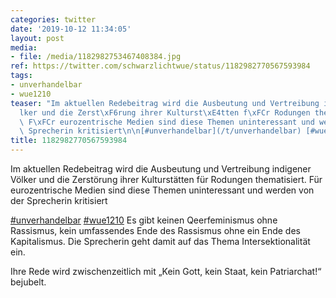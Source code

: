 ```yaml
---
categories: twitter
date: '2019-10-12 11:34:05'
layout: post
media:
- file: /media/1182982753467408384.jpg
ref: https://twitter.com/schwarzlichtwue/status/1182982770567593984
tags:
- unverhandelbar
- wue1210
teaser: "Im aktuellen Redebeitrag wird die Ausbeutung und Vertreibung indigener V\xF6\
  lker und die Zerst\xF6rung ihrer Kulturst\xE4tten f\xFCr Rodungen thematisiert.\
  \ F\xFCr eurozentrische Medien sind diese Themen uninteressant und werden von der\
  \ Sprecherin kritisiert\n\n[#unverhandelbar](/t/unverhandelbar) [#wue1210](/t/wue1210) "
title: 1182982770567593984
---
```

Im aktuellen Redebeitrag wird die Ausbeutung und Vertreibung indigener Völker und die Zerstörung ihrer Kulturstätten für Rodungen thematisiert. Für eurozentrische Medien sind diese Themen uninteressant und werden von der Sprecherin kritisiert

[#unverhandelbar](/t/unverhandelbar) [#wue1210](/t/wue1210) 
Es gibt keinen Qeerfeminismus ohne Rassismus, kein umfassendes Ende des Rassismus ohne ein Ende des Kapitalismus. Die Sprecherin geht damit auf das Thema Intersektionalität ein.

Ihre Rede wird zwischenzeitlich mit „Kein Gott, kein Staat, kein Patriarchat!“ bejubelt.
